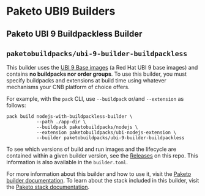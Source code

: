 # Paketo UBI9 Builders

## Paketo UBI 9 Buildpackless Builder

## `paketobuildpacks/ubi-9-builder-buildpackless`

This builder uses the [UBI 9 Base images](https://github.com/paketo-buildpacks/ubi-9-base-images) (a Red Hat UBI 9 base images) and contains **no buildpacks nor order groups**.
To use this builder, you must specify buildpacks and extensions at build time using whatever mechanisms your CNB platform of choice offers.

For example, with the `pack` CLI, use `--buildpack` or/and `--extension` as follows:

```
pack build nodejs-with-buildpackless-builder \
           --path ./app-dir \
           --buildpack paketobuildpacks/nodejs \
           --extension paketobuildpacks/ubi-nodejs-extension \
           --builder paketobuildpacks/ubi-9-builder-buildpackless
```

To see which versions of build and run images and the lifecycle are contained within a given builder version, see the [Releases](https://github.com/paketo-buildpacks/ubi-9-builder/releases) on this repo. This information is also available in the `builder.toml`.

For more information about this builder and how to use it, visit the [Paketo builder documentation](https://paketo.io/docs/builders/).
To learn about the stack included in this builder, visit the [Paketo stack documentation](https://paketo.io/docs/stacks/).
